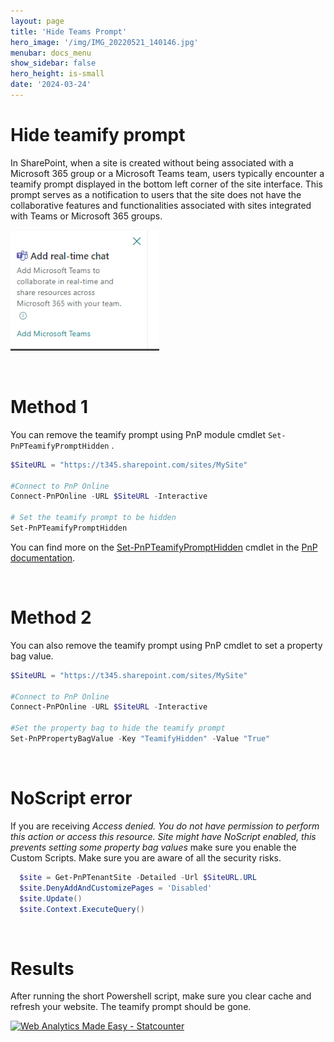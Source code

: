 ```yaml
---
layout: page
title: 'Hide Teams Prompt'
hero_image: '/img/IMG_20220521_140146.jpg'
menubar: docs_menu
show_sidebar: false
hero_height: is-small
date: '2024-03-24'
---
```


<h1>Hide teamify prompt</h1>

In SharePoint, when a site is created without being associated with a Microsoft 365 group or a Microsoft Teams team, users typically encounter a teamify prompt displayed in the bottom left corner of the site interface. This prompt serves as a notification to users that the site does not have the collaborative features and functionalities associated with sites integrated with Teams or Microsoft 365 groups. 

<img src="/articles/images/teamify1.PNG"><br/>

<br/>
<h1>Method 1</h1>

You can remove the teamify prompt using PnP module cmdlet `Set-PnPTeamifyPromptHidden` . 


```powershell
$SiteURL = "https://t345.sharepoint.com/sites/MySite"
 
#Connect to PnP Online
Connect-PnPOnline -URL $SiteURL -Interactive

# Set the teamify prompt to be hidden
Set-PnPTeamifyPromptHidden
```

You can find more on the [Set-PnPTeamifyPromptHidden](https://pnp.github.io/powershell/cmdlets/Set-PnPTeamifyPromptHidden.html) cmdlet 
in the [PnP documentation](https://pnp.github.io).


<br/>
<h1>Method 2</h1>

You can also remove the teamify prompt using PnP cmdlet to set a property bag value. 

```powershell
$SiteURL = "https://t345.sharepoint.com/sites/MySite"
 
#Connect to PnP Online
Connect-PnPOnline -URL $SiteURL -Interactive
 
#Set the property bag to hide the teamify prompt
Set-PnPPropertyBagValue -Key "TeamifyHidden" -Value "True"
```

<br/>
<h1>NoScript error</h1>

If you are receiving <i>Access denied. You do not have permission to perform this action or access this resource. Site might have NoScript enabled, this prevents setting some property bag values</i> make sure you enable the Custom Scripts. Make sure you are aware of all the security risks.


```powershell
  $site = Get-PnPTenantSite -Detailed -Url $SiteURL.URL
  $site.DenyAddAndCustomizePages = 'Disabled'
  $site.Update()
  $site.Context.ExecuteQuery()
```

<br/>
<h1>Results</h1>
After running the short Powershell script, make sure you clear cache and refresh your website. The teamify prompt should be gone.


<!-- Default Statcounter code for Hide Teams Prompt
https://powershellscripts.github.io/articles/en/SharePointOnline/HideTeamsPrompt
-->
<script type="text/javascript">
var sc_project=12981484; 
var sc_invisible=1; 
var sc_security="cf260827"; 
</script>
<script type="text/javascript"
src="https://www.statcounter.com/counter/counter.js"
async></script>
<noscript><div class="statcounter"><a title="Web Analytics
Made Easy - Statcounter" href="https://statcounter.com/"
target="_blank"><img class="statcounter"
src="https://c.statcounter.com/12981484/0/cf260827/1/"
alt="Web Analytics Made Easy - Statcounter"
referrerPolicy="no-referrer-when-downgrade"></a></div></noscript>
<!-- End of Statcounter Code -->
